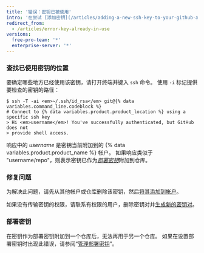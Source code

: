```yaml
---
title: '错误：密钥已被使用'
intro: '在尝试 [添加密钥](/articles/adding-a-new-ssh-key-to-your-github-account) 但该密钥尚未添加到另一个帐户或仓库时，就会发生此错误。'
redirect_from:
  - /articles/error-key-already-in-use
versions:
  free-pro-team: '*'
  enterprise-server: '*'
---
```


### 查找已使用密钥的位置

要确定哪些地方已经使用该密钥，请打开终端并键入 `ssh` 命令。 使用 `-i` 标记提供要检查的密钥的路径：

```shell
$ ssh -T -ai <em>~/.ssh/id_rsa</em> git@{% data variables.command_line.codeblock %}
# Connect to {% data variables.product.product_location %} using a specific ssh key
> Hi <em>username</em>! You've successfully authenticated, but GitHub does not
> provide shell access.
```

响应中的 *username* 是密钥当前附加到的 {% data variables.product.product_name %} 帐户。 如果响应类似于 "username/repo"，则表示密钥已作为[*部署密钥*](/guides/managing-deploy-keys#deploy-keys)附加到仓库。

### 修复问题

为解决此问题，请先从其他帐户或仓库删除该密钥，然后[将其添加到帐户](/articles/adding-a-new-ssh-key-to-your-github-account)。

如果没有传输密钥的权限，请联系有权限的用户，删除密钥对并[生成新的密钥对](/articles/generating-a-new-ssh-key-and-adding-it-to-the-ssh-agent)。

### 部署密钥

在密钥作为部署密钥附加到一个仓库后，无法再用于另一个仓库。  如果在设置部署密钥时出现此错误，请参阅“[管理部署密钥](/guides/managing-deploy-keys)”。

